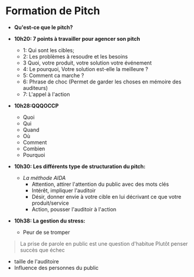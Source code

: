 # Formation de Pitch  
* **Qu'est-ce que le pitch?**
* **10h20: 7 points à travailler pour agencer son pitch**
  - 1: Qui sont les cibles;
  - 2: Les problèmes à resoudre et les besoins
  - 3  Quoi, votre produit, votre solution votre événement
  - 4: Le pourquoi, Votre solution est-elle la meilleure ?
  - 5: Comment ca marche ?
  - 6: Phrase de choc (Permet de garder les choses en mémoire des auditeurs)
  - 7: L'appel à l'action
* **10h28:QQQOCCP**
  - Quoi
  - Qui
  - Quand
  - Où
  - Comment
  - Combien
  - Pourquoi

* **10h30: Les différents type de structuration du pitch:**
  - *La méthode AIDA*
    - Attention, attirer l'attention du public avec des mots clés
    - Intérêt, impliquer l'auditoir
    - Désir, donner envie à votre cible en lui décrivant ce que votre produit/service
    - Action, pousser l'auditoir à l'action

* **10h38: La gestion du stress:**
  - Peur de se tromper  
> La prise de parole en public est une question d'habitue
> Plutôt penser succès que échec
  - taille de l'auditoire
  - Influence des personnes du public